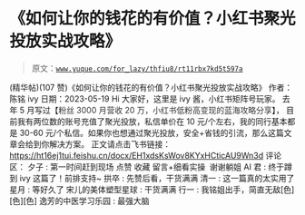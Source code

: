 # 《如何让你的钱花的有价值？小红书聚光投放实战攻略》

> 原文：[`www.yuque.com/for_lazy/thfiu8/rt11rbx7kd5t597a`](https://www.yuque.com/for_lazy/thfiu8/rt11rbx7kd5t597a)

<ne-h2 id="f56dbdcf" data-lake-id="f56dbdcf"><ne-heading-ext><ne-heading-anchor></ne-heading-anchor><ne-heading-fold></ne-heading-fold></ne-heading-ext><ne-heading-content><ne-text id="ucfbd04c3">(精华帖)(107 赞)《如何让你的钱花的有价值？小红书聚光投放实战攻略》</ne-text></ne-heading-content></ne-h2> <ne-p id="u9e9661a1" data-lake-id="u9e9661a1"><ne-text id="u83dab8ed">作者： 陈铭 ivy</ne-text></ne-p> <ne-p id="u27fafff3" data-lake-id="u27fafff3"><ne-text id="u4a3a64a5">日期：2023-05-19</ne-text></ne-p> <ne-p id="u9c62fb38" data-lake-id="u9c62fb38"><ne-text id="ucd98dffe">Hi 大家好，这里是 ivy 酱，小红书矩阵号玩家。</ne-text></ne-p> <ne-p id="u979aca11" data-lake-id="u979aca11"><ne-text id="ue71b8292">去年 5 月写过【</ne-text><ne-text id="u70da6b37" style="background-color: rgb(255, 255, 255); color: rgb(51, 51, 51);">粉丝 3000 月营收 20 万，小红书低粉高变现的蓝海攻略分享</ne-text><ne-text id="u3b55586a">】，</ne-text></ne-p> <ne-p id="u6b412390" data-lake-id="u6b412390"><ne-text id="u443156d5">目前我有两位数的账号充值了聚光投放，私信单价在 10 元/个左右，我的同行基本都是 30-60 元/个私信。如果你也想通过聚光投放，安全+省钱的引流，那么这篇文章会给到你解决方案。</ne-text></ne-p> <ne-p id="u09009f9b" data-lake-id="u09009f9b"><ne-text id="u77c5b065">正文请点击飞书链接：</ne-text></ne-p> <ne-p id="ua47f14a8" data-lake-id="ua47f14a8">[<ne-text id="uf7d8b9c1">https://ht16ej1tui.feishu.cn/docx/EH1xdsKsWov8KYxHCticAU9Wn3d</ne-text>](https://ht16ej1tui.feishu.cn/docx/EH1xdsKsWov8KYxHCticAU9Wn3d)</ne-p> <ne-hole id="uc7dda187" data-lake-id="uc7dda187"><ne-card data-card-name="hr" data-card-type="block" id="kpYQO" data-event-boundary="card"><ne-p id="u05bbb29a" data-lake-id="u05bbb29a"><ne-text id="uf377ad8d">评论区：</ne-text></ne-p> <ne-p id="ubfb2a5f2" data-lake-id="ubfb2a5f2"><ne-text id="u87cba0f5">夕子 : 第一时间赶到现场 点赞 收藏 留言+细看实操  谢谢躺姐</ne-text> <ne-text id="u225f4d03">AI 君 : 终于蹲到 ivy 这篇了！前排支持~</ne-text> <ne-text id="u9083b902">拱卒 : 先赞后看，干货满满</ne-text> <ne-text id="u32f5eaa4">清一 : 这一篇真的太实用了</ne-text> <ne-text id="uf6d90e25">星月 : 等好久了</ne-text> <ne-text id="u0336369d">宋儿的美体塑型星球 : 干货满满</ne-text> <ne-text id="u484e3f4b">行一 : 我铭姐出手，简直无敌[色][色][色]</ne-text> <ne-text id="ubfe119a5">逸芳的中医学习乐园 : 最强大脑</ne-text></ne-p></ne-card></ne-hole>